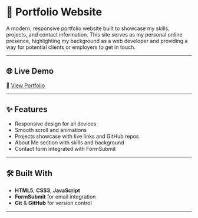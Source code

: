 # 💼 Portfolio Website

A modern, responsive portfolio website built to showcase my skills, projects, and contact information. This site serves as my personal online presence, highlighting my background as a web developer and providing a way for potential clients or employers to get in touch.

---

## 🌐 Live Demo

🔗 [View Portfolio](https://portfolio-website-nu-jet.vercel.app)

---

## ✨ Features

- Responsive design for all devices
- Smooth scroll and animations
- Projects showcase with live links and GitHub repos
- About Me section with skills and background
- Contact form integrated with FormSubmit

---

## 🛠️ Built With

- **HTML5**, **CSS3**, **JavaScript**
- **FormSubmit** for email integration
- **Git** & **GitHub** for version control

---



